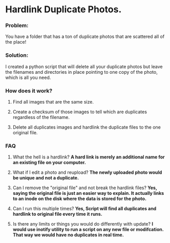 # Hardlink Duplicate Photos.

### Problem: 
You have a folder that has a ton of duplicate photos that are scattered all of the place!

### Solution:
I created a python script that will delete all your duplicate photos but leave the filenames and directories in place pointing to one copy of the photo, which is all you need.

### How does it work?
1. Find all images that are the same size.

2. Create a checksum of those images to tell which are duplicates regardless of the filename.

3. Delete all duplicates images and hardlink the duplicate files to the one original file.

### FAQ

1. What the hell is a hardlink? **A hard link is merely an additional name for an existing file on your computer.**

2. What if I edit a photo and reupload? **The newly uploaded photo would be unique and not a duplicate.**

3. Can I remove the "original file" and not break the hardlink files? **Yes, saying the original file is just an easier way to explain. It actually links to an inode on the disk where the data is stored for the photo.**

4. Can I run this multiple times? **Yes, Script will find all duplicates and hardlink to original file every time it runs.**

5. Is there any limits or things you would do differently with update? **I would use inotify utility to run a script on any new file or modifcation. That way we would have no duplicates in real time.**
